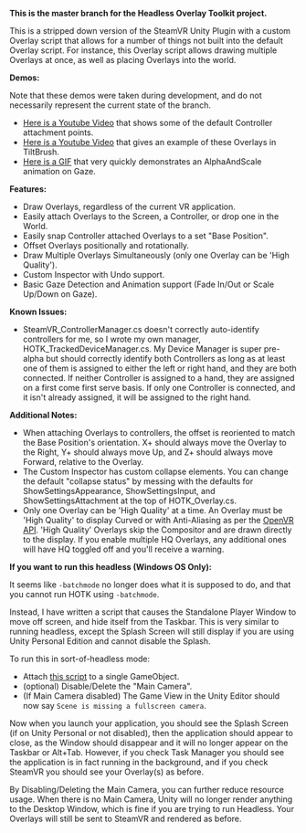 **This is the master branch for the Headless Overlay Toolkit project.**

This is a stripped down version of the SteamVR Unity Plugin with a custom Overlay script that allows for a number of things not built into the default Overlay script. For instance, this Overlay script allows drawing multiple Overlays at once, as well as placing Overlays into the world.

**Demos:**

Note that these demos were taken during development, and do not necessarily represent the current state of the branch.
- [Here is a Youtube Video](https://www.youtube.com/watch?v=q1PTaL1Sx9I) that shows some of the default Controller attachment points.
- [Here is a Youtube Video](https://www.youtube.com/watch?v=nB19zl-_DlM) that gives an example of these Overlays in TiltBrush.
- [Here is a GIF](https://gfycat.com/SoftJointFrigatebird) that very quickly demonstrates an AlphaAndScale animation on Gaze.

**Features:**
- Draw Overlays, regardless of the current VR application.
- Easily attach Overlays to the Screen, a Controller, or drop one in the World.
- Easily snap Controller attached Overlays to a set "Base Position".
- Offset Overlays positionally and rotationally.
- Draw Multiple Overlays Simultaneously (only one Overlay can be 'High Quality').
- Custom Inspector with Undo support.
- Basic Gaze Detection and Animation support (Fade In/Out or Scale Up/Down on Gaze).

**Known Issues:**
- SteamVR_ControllerManager.cs doesn't correctly auto-identify controllers for me, so I wrote my own manager, HOTK_TrackedDeviceManager.cs. My Device Manager is super pre-alpha but should correctly identify both Controllers as long as at least one of them is assigned to either the left or right hand, and they are both connected. If neither Controller is assigned to a hand, they are assigned on a first come first serve basis. If only one Controller is connected, and it isn't already assigned, it will be assigned to the right hand.

**Additional Notes:**
- When attaching Overlays to controllers, the offset is reoriented to match the Base Position's orientation. X+ should always move the Overlay to the Right, Y+ should always move Up, and Z+ should always move Forward, relative to the Overlay.
- The Custom Inspector has custom collapse elements. You can change the default "collapse status" by messing with the defaults for ShowSettingsAppearance, ShowSettingsInput, and ShowSettingsAttachment at the top of HOTK_Overlay.cs.
- Only one Overlay can be 'High Quality' at a time. An Overlay must be 'High Quality' to display Curved or with Anti-Aliasing as per the [OpenVR API](https://github.com/ValveSoftware/openvr/wiki/IVROverlay::SetHighQualityOverlay). 'High Quality' Overlays skip the Compositor and are drawn directly to the display. If you enable multiple HQ Overlays, any additional ones will have HQ toggled off and you'll receive a warning.

**If you want to run this headless (Windows OS Only):**

It seems like `-batchmode` no longer does what it is supposed to do, and that you cannot run HOTK using `-batchmode`.

Instead, I have written a script that causes the Standalone Player Window to move off screen, and hide itself from the Taskbar. This is very similar to running headless, except the Splash Screen will still display if you are using Unity Personal Edition and cannot disable the Splash.

To run this in sort-of-headless mode:

- Attach [this script](https://gist.github.com/Hotrian/1b0512e9feed42085a11446d17c26a12) to a single GameObject.
- (optional) Disable/Delete the "Main Camera".
- (If Main Camera disabled) The Game View in the Unity Editor should now say `Scene is missing a fullscreen camera`.

Now when you launch your application, you should see the Splash Screen (if on Unity Personal or not disabled), then the application should appear to close, as the Window should disappear and it will no longer appear on the Taskbar or Alt+Tab. However, if you check Task Manager you should see the application is in fact running in the background, and if you check SteamVR you should see your Overlay(s) as before.

By Disabling/Deleting the Main Camera, you can further reduce resource usage. When there is no Main Camera, Unity will no longer render anything to the Desktop Window, which is fine if you are trying to run Headless. Your Overlays will still be sent to SteamVR and rendered as before.
